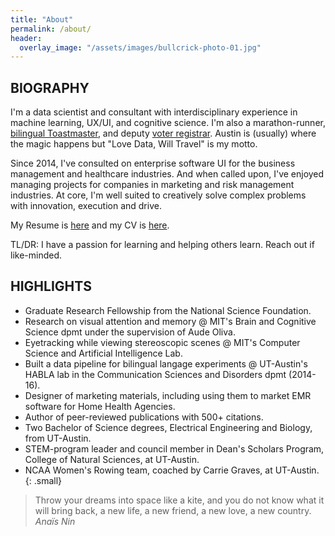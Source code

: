 ```yaml
---
title: "About"
permalink: /about/
header:
  overlay_image: "/assets/images/bullcrick-photo-01.jpg"
---
```


## BIOGRAPHY  
I'm a data scientist and consultant with interdisciplinary experience in machine learning, UX/UI, and cognitive science. I'm also a marathon-runner, [bilingual Toastmaster](https://7032821.toastmastersclubs.org/), and deputy [voter registrar](https://www.headcount.org/state/texas/). Austin is (usually) where the magic happens but "Love Data, Will Travel" is my motto. 

Since 2014, I've consulted on enterprise software UI for the business management and healthcare industries. And when called upon, I've enjoyed managing projects for companies in marketing and risk management industries. At core, I'm well suited to creatively solve complex problems with innovation, execution and drive. 

My Resume is [here](/assets/docs/Hidalgo-Sotelo_Resume_2020.pdf) and my CV is [here](/assets/docs/Hidalgo-Sotelo_CV.pdf). 

TL/DR: I have a passion for learning and helping others learn. Reach out if like-minded. 

## HIGHLIGHTS
* Graduate Research Fellowship from the National Science Foundation.
* Research on visual attention and memory @ MIT's Brain and Cognitive Science dpmt under the supervision of Aude Oliva.
* Eyetracking while viewing stereoscopic scenes @ MIT's Computer Science and Artificial Intelligence Lab.
* Built a data pipeline for bilingual langage experiments @ UT-Austin's HABLA lab in the Communication Sciences and Disorders dpmt (2014-16).
* Designer of marketing materials, including using them to market EMR software for Home Health Agencies.
* Author of peer-reviewed publications with 500+ citations.
* Two Bachelor of Science degrees, Electrical Engineering and Biology, from UT-Austin.
* STEM-program leader and council member in Dean's Scholars Program, College of Natural Sciences, at UT-Austin.
* NCAA Women's Rowing team, coached by Carrie Graves, at UT-Austin. 
{: .small}


> Throw your dreams into space like a kite, and you do not know what it will bring back, a new life, a new friend, a new love, a new country.
<cite>Anaïs Nin</cite>

